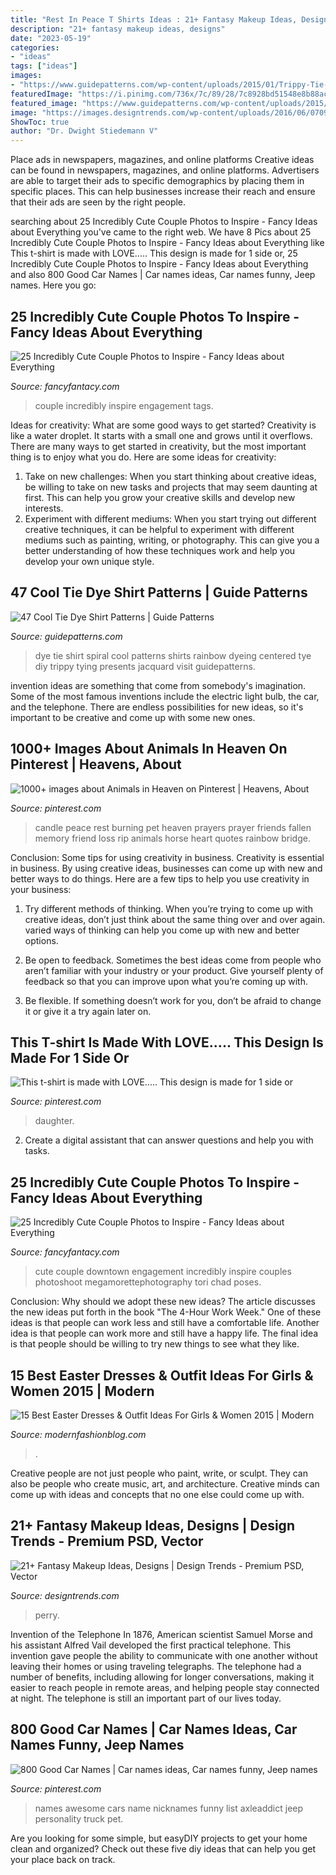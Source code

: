 ```yaml
---
title: "Rest In Peace T Shirts Ideas : 21+ Fantasy Makeup Ideas, Designs"
description: "21+ fantasy makeup ideas, designs"
date: "2023-05-19"
categories:
- "ideas"
tags: ["ideas"]
images:
- "https://www.guidepatterns.com/wp-content/uploads/2015/01/Trippy-Tie-Dye-Shirts.jpg"
featuredImage: "https://i.pinimg.com/736x/7c/89/28/7c8928bd51548e8b88ac5db964d26045.jpg"
featured_image: "https://www.guidepatterns.com/wp-content/uploads/2015/01/Trippy-Tie-Dye-Shirts.jpg"
image: "https://images.designtrends.com/wp-content/uploads/2016/06/07095819/fantasy-face-makeup-designs.jpg"
ShowToc: true
author: "Dr. Dwight Stiedemann V"
---
```



Place ads in newspapers, magazines, and online platforms
Creative ideas can be found in newspapers, magazines, and online platforms. Advertisers are able to target their ads to specific demographics by placing them in specific places. This can help businesses increase their reach and ensure that their ads are seen by the right people.

	

		
searching about 25 Incredibly Cute Couple Photos to Inspire - Fancy Ideas about Everything you've came to the right web. We have 8 Pics about 25 Incredibly Cute Couple Photos to Inspire - Fancy Ideas about Everything like This t-shirt is made with LOVE..... This design is made for 1 side or, 25 Incredibly Cute Couple Photos to Inspire - Fancy Ideas about Everything and also 800 Good Car Names | Car names ideas, Car names funny, Jeep names. Here you go:
		
    
## 25 Incredibly Cute Couple Photos To Inspire - Fancy Ideas About Everything

<img loading=lazy src="https://fancyfantacy.com/wp-content/uploads/2020/05/Incredibly-Cute-Couple-Photos-to-Inspire-19.jpg" onerror="this.onerror=null;this.src='https://tse1.mm.bing.net/th?id=OIP.EnX8Up2S0AP_xTShmOi-cAAAAA&amp;pid=15.1';" alt="25 Incredibly Cute Couple Photos to Inspire - Fancy Ideas about Everything">

_Source: fancyfantacy.com_

>couple incredibly inspire engagement tags. 

	

Ideas for creativity: What are some good ways to get started?
Creativity is like a water droplet. It starts with a small one and grows until it overflows. There are many ways to get started in creativity, but the most important thing is to enjoy what you do. Here are some ideas for creativity: 
1. Take on new challenges: When you start thinking about creative ideas, be willing to take on new tasks and projects that may seem daunting at first. This can help you grow your creative skills and develop new interests. 
2. Experiment with different mediums: When you start trying out different creative techniques, it can be helpful to experiment with different mediums such as painting, writing, or photography. This can give you a better understanding of how these techniques work and help you develop your own unique style. 

    
## 47 Cool Tie Dye Shirt Patterns | Guide Patterns

<img loading=lazy src="https://www.guidepatterns.com/wp-content/uploads/2015/01/Trippy-Tie-Dye-Shirts.jpg" onerror="this.onerror=null;this.src='https://tse3.mm.bing.net/th?id=OIP.KFxdYyI9mamlubAl2M5dQgHaEK&amp;pid=15.1';" alt="47 Cool Tie Dye Shirt Patterns | Guide Patterns">

_Source: guidepatterns.com_

>dye tie shirt spiral cool patterns shirts rainbow dyeing centered tye diy trippy tying presents jacquard visit guidepatterns. 

	

invention ideas are something that come from somebody's imagination. Some of the most famous inventions include the electric light bulb, the car, and the telephone. There are endless possibilities for new ideas, so it's important to be creative and come up with some new ones.

    
## 1000+ Images About Animals In Heaven On Pinterest | Heavens, About

<img loading=lazy src="https://s-media-cache-ak0.pinimg.com/236x/d1/05/97/d10597ef258e44f6ed5186aa7a5e1646.jpg" onerror="this.onerror=null;this.src='https://tse4.mm.bing.net/th?id=OIP.gkr_p0nYKpy_LiPGBcIBUAAAAA&amp;pid=15.1';" alt="1000+ images about Animals in Heaven on Pinterest | Heavens, About">

_Source: pinterest.com_

>candle peace rest burning pet heaven prayers prayer friends fallen memory friend loss rip animals horse heart quotes rainbow bridge. 

	

Conclusion: Some tips for using creativity in business.
Creativity is essential in business. By using creative ideas, businesses can come up with new and better ways to do things. Here are a few tips to help you use creativity in your business:
1. Try different methods of thinking. When you’re trying to come up with creative ideas, don’t just think about the same thing over and over again. varied ways of thinking can help you come up with new and better options.

2. Be open to feedback. Sometimes the best ideas come from people who aren’t familiar with your industry or your product. Give yourself plenty of feedback so that you can improve upon what you’re coming up with.

3. Be flexible. If something doesn’t work for you, don’t be afraid to change it or give it a try again later on.

    
## This T-shirt Is Made With LOVE..... This Design Is Made For 1 Side Or

<img loading=lazy src="https://i.pinimg.com/736x/7c/89/28/7c8928bd51548e8b88ac5db964d26045.jpg" onerror="this.onerror=null;this.src='https://tse2.mm.bing.net/th?id=OIP.5hgeMhs8nFDoaVZ1aTQFkQHaGY&amp;pid=15.1';" alt="This t-shirt is made with LOVE..... This design is made for 1 side or">

_Source: pinterest.com_

>daughter. 

	

2. Create a digital assistant that can answer questions and help you with tasks.

    
## 25 Incredibly Cute Couple Photos To Inspire - Fancy Ideas About Everything

<img loading=lazy src="https://fancyfantacy.com/wp-content/uploads/2020/05/Incredibly-Cute-Couple-Photos-to-Inspire-7.jpg" onerror="this.onerror=null;this.src='https://tse3.mm.bing.net/th?id=OIP.I0Mnd5aGEvsnnezrlhT2hgHaLH&amp;pid=15.1';" alt="25 Incredibly Cute Couple Photos to Inspire - Fancy Ideas about Everything">

_Source: fancyfantacy.com_

>cute couple downtown engagement incredibly inspire couples photoshoot megamorettephotography tori chad poses. 

	

Conclusion: Why should we adopt these new ideas?
The article discusses the new ideas put forth in the book "The 4-Hour Work Week." One of these ideas is that people can work less and still have a comfortable life. Another idea is that people can work more and still have a happy life. The final idea is that people should be willing to try new things to see what they like.

    
## 15 Best Easter Dresses &amp; Outfit Ideas For Girls &amp; Women 2015 | Modern

<img loading=lazy src="https://modernfashionblog.com/wp-content/uploads/2015/03/15-Best-Easter-Dresses-Outfit-Ideas-For-Girls-Women-2015-3.jpg" onerror="this.onerror=null;this.src='https://tse2.mm.bing.net/th?id=OIP.EjitHGh_CpsCv_7XDfNb9QHaQE&amp;pid=15.1';" alt="15 Best Easter Dresses &amp; Outfit Ideas For Girls &amp; Women 2015 | Modern">

_Source: modernfashionblog.com_

>. 

	

Creative people are not just people who paint, write, or sculpt. They can also be people who create music, art, and architecture. Creative minds can come up with ideas and concepts that no one else could come up with.

    
## 21+ Fantasy Makeup Ideas, Designs | Design Trends - Premium PSD, Vector

<img loading=lazy src="https://images.designtrends.com/wp-content/uploads/2016/06/07095819/fantasy-face-makeup-designs.jpg" onerror="this.onerror=null;this.src='https://tse1.mm.bing.net/th?id=OIP.vg5P87eELROjuGjr1k0AFAHaLH&amp;pid=15.1';" alt="21+ Fantasy Makeup Ideas, Designs | Design Trends - Premium PSD, Vector">

_Source: designtrends.com_

>perry. 

	

Invention of the Telephone
In 1876, American scientist Samuel Morse and his assistant Alfred Vail developed the first practical telephone. This invention gave people the ability to communicate with one another without leaving their homes or using traveling telegraphs. The telephone had a number of benefits, including allowing for longer conversations, making it easier to reach people in remote areas, and helping people stay connected at night. The telephone is still an important part of our lives today.

    
## 800 Good Car Names | Car Names Ideas, Car Names Funny, Jeep Names

<img loading=lazy src="https://i.pinimg.com/736x/94/3b/d4/943bd4a17a76ebef121fd1327f7f967b.jpg" onerror="this.onerror=null;this.src='https://tse2.mm.bing.net/th?id=OIP.IiVyj1gX1V1GL4PpxlzJQgHaHa&amp;pid=15.1';" alt="800 Good Car Names | Car names ideas, Car names funny, Jeep names">

_Source: pinterest.com_

>names awesome cars name nicknames funny list axleaddict jeep personality truck pet. 

	

Are you looking for some simple, but easyDIY projects to get your home clean and organized? Check out these five diy ideas that can help you get your place back on track.


